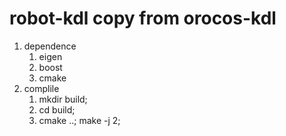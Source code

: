 robot-kdl copy from orocos-kdl
=====================
1. dependence
    1. eigen
    2. boost
    3. cmake
2. complile
    1. mkdir build;
    2. cd build;
    3. cmake ..; make -j 2;